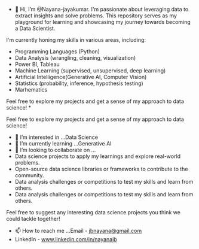 - 👋 Hi, I’m @Nayana-jayakumar. I'm passionate about leveraging data to extract insights and solve problems. This repository serves as my playground for learning and showcasing my journey towards becoming a Data Scientist.

I'm currently honing my skills in various areas, including:

* Programming Languages (Python)
* Data Analysis (wrangling, cleaning, visualization)
* Power BI, Tableau
* Machine Learning (supervised, unsupervised, deep learning)
* Artificial Intelligence(Generative AI, Computer Vision)
* Statistics (probability, inference, hypothesis testing)
* Marhematics

Feel free to explore my projects and get a sense of my approach to data science!
* 

Feel free to explore my projects and get a sense of my approach to data science!
- 👀 I’m interested in ...Data Science
- 🌱 I’m currently learning ...Generative AI
- 💞️ I’m looking to collaborate on ...
- Data science projects to apply my learnings and explore real-world problems.
- Open-source data science libraries or frameworks to contribute to the community.
- Data analysis challenges or competitions to test my skills and learn from others.
- Data analysis challenges or competitions to test my skills and learn from others.
  
  
Feel free to suggest any interesting data science projects you think we could tackle together!
- 📫 How to reach me ...Email - jbnayana@gmail.com
- LinkedIn - www.linkedin.com/in/nayanajb


<!---
Nayana-jayakumar/Nayana-jayakumar is a ✨ special ✨ repository because its `README.md` (this file) appears on your GitHub profile.
You can click the Preview link to take a look at your changes.
--->
